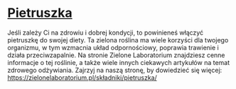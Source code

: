 # [Pietruszka](https://zielonelaboratorium.pl/składniki/pietruszka/)

Jeśli zależy Ci na zdrowiu i dobrej kondycji, to powinieneś włączyć pietruszkę do swojej diety. Ta zielona roślina ma wiele korzyści dla twojego organizmu, w tym wzmacnia układ odpornościowy, poprawia trawienie i działa przeciwzapalnie. Na stronie Zielone Laboratorium znajdziesz cenne informacje o tej roślinie, a także wiele innych ciekawych artykułów na temat zdrowego odżywiania. Zajrzyj na naszą stronę, by dowiedzieć się więcej: https://zielonelaboratorium.pl/składniki/pietruszka/